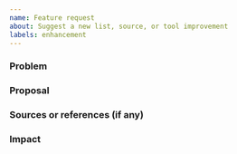 ```yaml
---
name: Feature request
about: Suggest a new list, source, or tool improvement
labels: enhancement
---
```


### Problem

### Proposal

### Sources or references (if any)

### Impact


